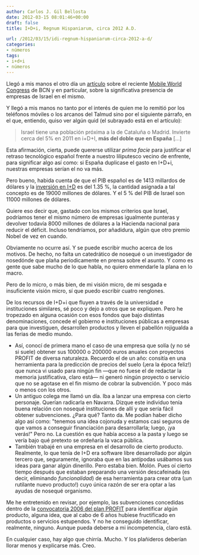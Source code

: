 ```yaml
---
author: Carlos J. Gil Bellosta
date: 2012-03-15 08:01:46+00:00
draft: false
title: I+D+i, Regnum Hispaniarum, circa 2012 A.D.

url: /2012/03/15/idi-regnum-hispaniarum-circa-2012-a-d/
categories:
- números
tags:
- i+d+i
- números
---
```


Llegó a mis manos el otro día un [artículo](http://www.elconfidencial.com/tecnologia/2012/03/03/no-diga-siliconvaley-diga-israel-un-verdadero-ejercito-de-startups-1939/) sobre el reciente [Mobile World Congress](http://www.mobileworldcongress.com) de BCN y en particular, sobre la significativa presencia de empresas de Israel en el mismo.

Y llegó a mis manos no tanto por el interés de quien me lo remitió por los teléfonos móviles o los arcanos del Talmud sino por el siguiente párrafo, en el que, entiendo, quiso ver algún quid (el subrayado está en el artículo):

>Israel tiene una población próxima a la de Cataluña o Madrid. Invierte cerca del 5% en 2011 en i+D+I, **más del doble que en España** [...]

Esta afirmación, cierta, puede quererse utilizar _prima facie_ para justificar el retraso tecnológico español frente a nuestro liliputesco vecino de enfrente, para significar algo así como: si España duplicase el gasto en I+D+i, nuestras empresas serían el no va más.

Pero bueno, habida cuenta de que el PIB español es de 1413 millardos de dólares y la [inversión en I+D](http://economy.blogs.ie.edu/archives/2011/06/espana-sigue-reduciendo-su-gasto-en-id.php) es del 1.35 %, la cantidad asignada a tal concepto es de 19000 millones de dólares. Y el 5 % del PIB de Israel son 11000 millones de dólares.

Quiere eso decir que, gastado con los mismos criterios que Israel, podríamos tener el mismo número de empresas igualmente punteras y devolver todavía 8000 millones de dólares a la Hacienda nacional para reducir el déficit. Incluso tendríamos, por añadidura, algún que otro premio Nobel de vez en cuando.

Obviamente no ocurre así. Y se puede escribir mucho acerca de los motivos. De hecho, no falta un catedrático de nosequé o un investigador de nosedónde que plaña periodicamente en prensa sobre el asunto. Y como es gente que sabe mucho de lo que habla, no quiero enmendarle la plana en lo macro.

Pero de lo micro, o más bien, de mi visión micro, de mi sesgada e insuficiente visión micro, sí que puedo escribir cuatro renglones.

De los recursos de I+D+i que fluyen a través de la universidad e instituciones similares, sé poco y dejo a otros que se expliquen. Pero he tropezado en alguna ocasión con esos fondos que bajo distintas denominaciones, concede el gobierno e instituciones públicas a empresas para que investiguen, desarrollen productos y lleven el pabellón rojigualda a las ferias de medio mundo.

* Así, conocí de primera mano el caso de una empresa que solía (y no sé si suele) obtener sus 100000 o 200000 euros anuales con proyectos PROFIT de diversa naturaleza. Recuerdo el de un año: consitía en una herramienta para la predicción de precios del suelo (¡era la época feliz!) que nunca vi usado para ningún fin —que no fuese el de redactar la memoria justificativa, claro está— ni generó ningún proyecto o servicio que no se agotase en el fin mismo de cobrar la subvención. Y poco más o menos con los otros.
* Un antiguo colega me llamó un día. Iba a lanzar una empresa con cierto personaje. Querían radicarla en Navarra. Dizque este individuo tenía buena relación con nosequé instituciones de allí y que sería fácil obtener subvenciones. ¿Para qué? Tanto da. Me podían haber dicho algo así como: "tenemos una idea cojonuda y estamos casi seguros de que vamos a conseguir financiación para desarrollarla; luego, ¡ya verás!" Pero no. La cuestión es que había acceso a la pasta y luego se vería bajo qué pretexto se ordeñaría la vaca pública.
* También trabajé en una empresa en el desarrollo de cierto producto. Realmente, lo que tenía de I+D era software libre desarrollado por algún tercero que, seguramente, ignoraba que en las antípodas usábamos sus ideas para ganar algún dinerillo. Pero estaba bien. Molón. Pues oí cierto tiempo después que estaban preparando una versión descafeinada (es decir, eliminando _funcionalidad_) de esa herramienta para crear otra (¡un rutilante nuevo producto!) cuyo única razón de ser era optar a las ayudas de nosequé organismo.

Me he entretenido en revisar, por ejemplo, las subvenciones concedidas dentro de la [convocatoria 2006 del plan PROFIT](http://www.boe.es/boe/dias/2007/02/17/pdfs/A07032-07046.pdf) para identificar algún producto, alguna idea, que al cabo de 6 años hubiese fructificado en productos o servicios estupendos. Y no he conseguido identificar, realmente, ninguno. Aunque pueda deberse a mi incompetencia, claro está.

En cualquier caso, hay algo que chirría. Mucho. Y los plañideros deberían llorar menos y explicarse más. Creo.
